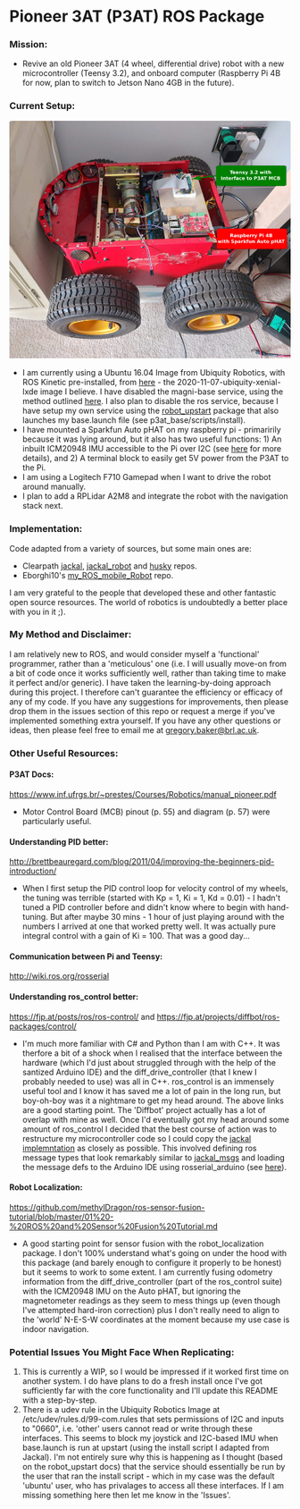 # Pioneer 3AT (P3AT) ROS Package

### Mission: 
- Revive an old Pioneer 3AT (4 wheel, differential drive) robot with a new microcontroller (Teensy 3.2), and onboard computer (Raspberry Pi 4B for now, plan to switch to Jetson Nano 4GB in the future).

### Current Setup:
![Adapted Pioneer 3AT Image](https://github.com/Gregory-Baker/p3at/blob/main/p3at_resources/P3AT_internal_atd2.png "Adapted Pioneer 3AT")
- I am currently using a Ubuntu 16.04 Image from Ubiquity Robotics, with ROS Kinetic pre-installed, from [here](https://downloads.ubiquityrobotics.com/pi.html) - the 2020-11-07-ubiquity-xenial-lxde image I believe. I have disabled the magni-base service, using the method outlined [here](https://learn.ubiquityrobotics.com/image_no_magni). I also plan to disable the ros service, because I have setup my own service using the [robot_upstart](http://wiki.ros.org/robot_upstart) package that also launches my base.launch file (see p3at_base/scripts/install).
- I have mounted a Sparkfun Auto pHAT on my raspberry pi - primaririly because it was lying around, but it also has two useful functions: 1) An inbuilt ICM20948 IMU accessible to the Pi over I2C (see [here](https://learn.sparkfun.com/tutorials/sparkfun-auto-phat-hookup-guide) for more details), and 2) A terminal block to easily get 5V power from the P3AT to the Pi. 
- I am using a Logitech F710 Gamepad when I want to drive the robot around manually. 
- I plan to add a RPLidar A2M8 and integrate the robot with the navigation stack next.

### Implementation:
Code adapted from a variety of sources, but some main ones are:
- Clearpath [jackal](https://github.com/jackal/jackal), [jackal_robot](https://github.com/jackal/jackal_robot) and [husky](https://github.com/husky/husky) repos.
- Eborghi10's [my_ROS_mobile_Robot](https://github.com/eborghi10/my_ROS_mobile_robot) repo.

I am very grateful to the people that developed these and other fantastic open source resources. The world of robotics is undoubtedly a better place with you in it ;).

### My Method and Disclaimer:
I am relatively new to ROS, and would consider myself a 'functional' programmer, rather than a 'meticulous' one (i.e. I will usually move-on from a bit of code once it works sufficiently well, rather than taking time to make it perfect and/or generic). I have taken the learning-by-doing approach during this project. I therefore can't guarantee the efficiency or efficacy of any of my code. If you have any suggestions for improvements, then please drop them in the issues section of this repo or request a merge if you've implemented something extra yourself. If you have any other questions or ideas, then please feel free to email me at gregory.baker@brl.ac.uk.

### Other Useful Resources:
#### P3AT Docs:
https://www.inf.ufrgs.br/~prestes/Courses/Robotics/manual_pioneer.pdf
- Motor Control Board (MCB) pinout (p. 55) and diagram (p. 57) were particularly useful.

#### Understanding PID better:
http://brettbeauregard.com/blog/2011/04/improving-the-beginners-pid-introduction/
- When I first setup the PID control loop for velocity control of my wheels, the tuning was terrible (started with Kp = 1, Ki = 1, Kd = 0.01) - I hadn't tuned a PID controller before and didn't know where to begin with hand-tuning. But after maybe 30 mins - 1 hour of just playing around with the numbers I arrived at one that worked pretty well. It was actually pure integral control with a gain of Ki = 100. That was a good day... 

#### Communication between Pi and Teensy: 
http://wiki.ros.org/rosserial

#### Understanding ros_control better: 
https://fjp.at/posts/ros/ros-control/ and https://fjp.at/projects/diffbot/ros-packages/control/
- I'm much more familiar with C# and Python than I am with C++. It was therfore a bit of a shock when I realised that the interface between the hardware (which I'd just about struggled through with the help of the santized Arduino IDE) and the diff_drive_controller (that I knew I probably needed to use) was all in C++. ros_control is an immensely useful tool and I know it has saved me a lot of pain in the long run, but boy-oh-boy was it a nightmare to get my head around. The above links are a good starting point. The 'Diffbot' project actually has a lot of overlap with mine as well. Once I'd eventually got my head around some amount of ros_control I decided that the best course of action was to restructure my microcontroller code so I could copy the [jackal implemntation](https://github.com/jackal/jackal_robot/tree/melodic-devel/jackal_base) as closely as possible. This involved defining ros message types that look remarkably similar to [jackal_msgs](https://github.com/jackal/jackal/tree/melodic-devel/jackal_msgs) and loading the message defs to the Arduino IDE using rosserial_arduino (see [here](http://wiki.ros.org/rosserial_arduino/Tutorials/Arduino%20IDE%20Setup)).

#### Robot Localization: 
https://github.com/methylDragon/ros-sensor-fusion-tutorial/blob/master/01%20-%20ROS%20and%20Sensor%20Fusion%20Tutorial.md
- A good starting point for sensor fusion with the robot_localization package. I don't 100% understand what's going on under the hood with this package (and barely enough to configure it properly to be honest) but it seems to work to some extent. I am currently fusing odometry information from the diff_drive_controller (part of the ros_control suite) with the ICM20948 IMU on the Auto pHAT, but ignoring the magnetometer readings as they seem to mess things up (even though I've attempted hard-iron correction) plus I don't really need to align to the 'world' N-E-S-W coordinates at the moment because my use case is indoor navigation.

### Potential Issues You Might Face When Replicating:
1) This is currently a WIP, so I would be impressed if it worked first time on another system. I do have plans to do a fresh install once I've got sufficiently far with the core functionality and I'll update this README with a step-by-step.
2) There is a udev rule in the Ubiquity Robotics Image at /etc/udev/rules.d/99-com.rules that sets permissions of I2C and inputs to "0660", i.e. 'other' users cannot read or write through these interfaces. This seems to block my joystick and I2C-based IMU when base.launch is run at upstart (using the install script I adapted from Jackal). I'm not entirely sure why this is happening as I thought (based on the robot_upstart docs) that the service should essentially be run by the user that ran the install script - which in my case was the default 'ubuntu' user, who has privalages to access all these interfaces. If I am missing something here then let me know in the 'Issues'.
